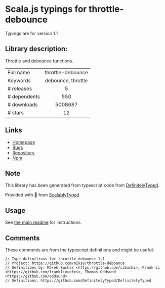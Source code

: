 
# Scala.js typings for throttle-debounce

Typings are for version 1.1

## Library description:
Throttle and debounce functions.

|                    |                 |
| ------------------ | :-------------: |
| Full name          | throttle-debounce |
| Keywords           | debounce, throttle |
| # releases         | 5 |
| # dependents       | 550 |
| # downloads        | 5008687 |
| # stars            | 12 |

## Links
- [Homepage](https://github.com/niksy/throttle-debounce#readme)
- [Bugs](https://github.com/niksy/throttle-debounce/issues)
- [Repository](https://github.com/niksy/throttle-debounce)
- [Npm](https://www.npmjs.com/package/throttle-debounce)
    


## Note
This library has been generated from typescript code from [DefinitelyTyped](https://definitelytyped.org).

Provided with :purple_heart: from [ScalablyTyped](https://github.com/oyvindberg/ScalablyTyped)

## Usage
See [the main readme](../../readme.md) for instructions.

## Comments

These comments are from the typescript definitions and might be useful:
```
// Type definitions for throttle-debounce 1.1
// Project: https://github.com/niksy/throttle-debounce
// Definitions by: Marek Buchar <https://github.com/czbuchi>, Frank Li <https://github.com/franklixuefei>, Thomas Oddsund <https://github.com/oddsund>
// Definitions: https://github.com/DefinitelyTyped/DefinitelyTyped

```

